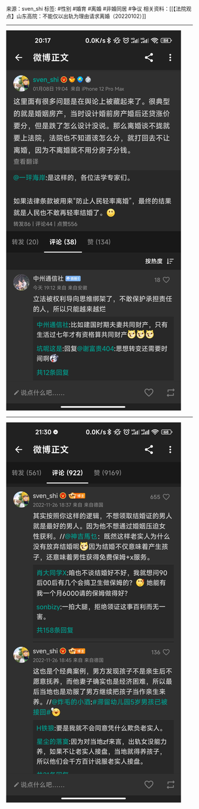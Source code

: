 来源：sven_shi
标签: #性别 #婚育 #离婚 #非婚同居 #争议 
相关资料：[[【法院观点】山东高院：不能仅以出轨为理由请求离婚（20220102）]]
***
[![Screenshot_20230108201717.jpg](https://raw.githubusercontent.com/bluntvoice/mypic/main/Screenshot_20230108201717.jpg)](https://raw.githubusercontent.com/bluntvoice/mypic/main/Screenshot_20230108201717.jpg)
***
[![Screenshot_20230108213007.jpg](https://raw.githubusercontent.com/bluntvoice/mypic/main/Screenshot_20230108213007.jpg)](https://raw.githubusercontent.com/bluntvoice/mypic/main/Screenshot_20230108213007.jpg)